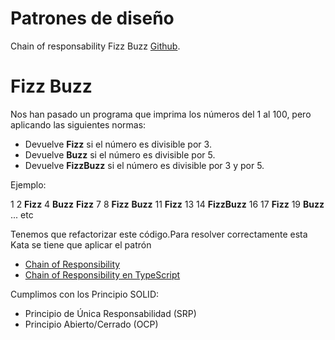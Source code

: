 # Patrones de diseño


Chain of responsability Fizz Buzz [Github](https://github.com/marcware/chain_of_responsability_fizz_buzz).


# Fizz Buzz

Nos han pasado un programa que imprima los números del 1 al 100, pero aplicando las siguientes normas:

- Devuelve __Fizz__ si el número es divisible por 3.
- Devuelve __Buzz__ si el número es divisible por 5.
- Devuelve __FizzBuzz__ si el número es divisible por 3 y por 5.


Ejemplo:

1 2 __Fizz__ 4 __Buzz__ __Fizz__ 7 8 __Fizz__ __Buzz__ 11 __Fizz__ 13 14 __FizzBuzz__ 16 17 __Fizz__ 19 __Buzz__ ... etc

Tenemos que refactorizar este código.Para resolver correctamente esta Kata se tiene que aplicar el patrón
- [Chain of Responsibility](https://refactoring.guru/es/design-patterns/chain-of-responsibility)
- [Chain of Responsibility en TypeScript](https://refactoring.guru/es/design-patterns/chain-of-responsibility/typescript/example)

Cumplimos con los Principio SOLID:
-  Principio de Única Responsabilidad (SRP)
-  Principio Abierto/Cerrado (OCP)